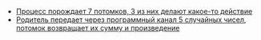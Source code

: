 - [Процесс порождает 7 потомков, 3 из них делают какое-то действие](fork/1-process-creates-7-copies-of-itself/)
- [Родитель передает через программный канал 5 случайных чисел, потомок возвращает их сумму и произведение](pipe/communication-with-fork-through-pipe/)
